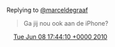 Replying to [@marceldegraaf](https://twitter.com/marceldegraaf/status/15700706769)

> Ga jij nou ook aan de iPhone?

<img src="../../media/tweet.ico" width="12" /> [Tue Jun 08 17:44:10 +0000 2010](https://twitter.com/DromerDenker/status/15721446605)